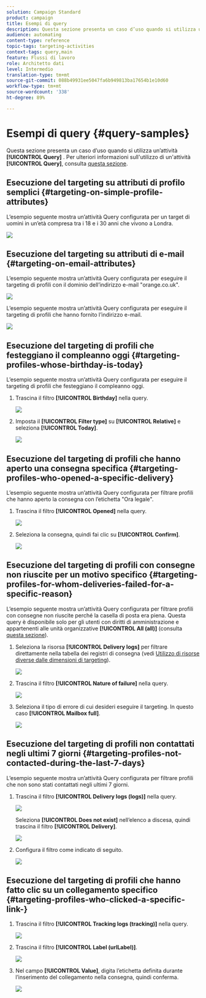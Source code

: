 ```yaml
---
solution: Campaign Standard
product: campaign
title: Esempi di query
description: Questa sezione presenta un caso d’uso quando si utilizza un’attività Query .
audience: automating
content-type: reference
topic-tags: targeting-activities
context-tags: query,main
feature: Flussi di lavoro
role: Architetto dati
level: Intermedio
translation-type: tm+mt
source-git-commit: 088b49931ee5047fa6b949813ba17654b1e10d60
workflow-type: tm+mt
source-wordcount: '338'
ht-degree: 89%

---
```



# Esempi di query {#query-samples}

Questa sezione presenta un caso d’uso quando si utilizza un’attività **[!UICONTROL Query]** . Per ulteriori informazioni sull&#39;utilizzo di un&#39;attività **[!UICONTROL Query]**, consulta [questa sezione](../../automating/using/query.md).

## Esecuzione del targeting su attributi di profilo semplici {#targeting-on-simple-profile-attributes}

L’esempio seguente mostra un’attività Query configurata per un target di uomini in un’età compresa tra i 18 e i 30 anni che vivono a Londra.

![](assets/query_sample_1.png)

## Esecuzione del targeting su attributi di e-mail {#targeting-on-email-attributes}

L’esempio seguente mostra un’attività Query configurata per eseguire il targeting di profili con il dominio dell’indirizzo e-mail &quot;orange.co.uk&quot;.

![](assets/query_sample_emaildomain.png)

L’esempio seguente mostra un’attività Query configurata per eseguire il targeting di profili che hanno fornito l’indirizzo e-mail.

![](assets/query_sample_emailnotempty.png)

## Esecuzione del targeting di profili che festeggiano il compleanno oggi {#targeting-profiles-whose-birthday-is-today}

L’esempio seguente mostra un’attività Query configurata per eseguire il targeting di profili che festeggiano il compleanno oggi.

1. Trascina il filtro **[!UICONTROL Birthday]** nella query.

   ![](assets/query_sample_birthday.png)

1. Imposta il **[!UICONTROL Filter type]** su **[!UICONTROL Relative]** e seleziona **[!UICONTROL Today]**.

   ![](assets/query_sample_birthday2.png)

## Esecuzione del targeting di profili che hanno aperto una consegna specifica {#targeting-profiles-who-opened-a-specific-delivery}

L’esempio seguente mostra un’attività Query configurata per filtrare profili che hanno aperto la consegna con l’etichetta &quot;Ora legale&quot;.

1. Trascina il filtro **[!UICONTROL Opened]** nella query.

   ![](assets/query_sample_opened.png)

1. Seleziona la consegna, quindi fai clic su **[!UICONTROL Confirm]**.

   ![](assets/query_sample_opened2.png)

## Esecuzione del targeting di profili con consegne non riuscite per un motivo specifico {#targeting-profiles-for-whom-deliveries-failed-for-a-specific-reason}

L’esempio seguente mostra un’attività Query configurata per filtrare profili con consegne non riuscite perché la casella di posta era piena. Questa query è disponibile solo per gli utenti con diritti di amministrazione e appartenenti alle unità organizzative **[!UICONTROL All (all)]** (consulta [questa sezione](../../administration/using/organizational-units.md)).

1. Seleziona la risorsa **[!UICONTROL Delivery logs]** per filtrare direttamente nella tabella dei registri di consegna (vedi [Utilizzo di risorse diverse dalle dimensioni di targeting](../../automating/using/using-resources-different-from-targeting-dimensions.md)).

   ![](assets/query_sample_failure1.png)

1. Trascina il filtro **[!UICONTROL Nature of failure]** nella query.

   ![](assets/query_sample_failure2.png)

1. Seleziona il tipo di errore di cui desideri eseguire il targeting. In questo caso **[!UICONTROL Mailbox full]**.

   ![](assets/query_sample_failure3.png)

## Esecuzione del targeting di profili non contattati negli ultimi 7 giorni {#targeting-profiles-not-contacted-during-the-last-7-days}

L’esempio seguente mostra un’attività Query configurata per filtrare profili che non sono stati contattati negli ultimi 7 giorni.

1. Trascina il filtro **[!UICONTROL Delivery logs (logs)]** nella query.

   ![](assets/query_sample_7days.png)

   Seleziona **[!UICONTROL Does not exist]** nell’elenco a discesa, quindi trascina il filtro **[!UICONTROL Delivery]**.

   ![](assets/query_sample_7days1.png)

1. Configura il filtro come indicato di seguito.

   ![](assets/query_sample_7days2.png)

## Esecuzione del targeting di profili che hanno fatto clic su un collegamento specifico {#targeting-profiles-who-clicked-a-specific-link-}

1. Trascina il filtro **[!UICONTROL Tracking logs (tracking)]** nella query.

   ![](assets/query_sample_trackinglogs.png)

1. Trascina il filtro **[!UICONTROL Label (urlLabel)]**.

   ![](assets/query_sample_trackinglogs2.png)

1. Nel campo **[!UICONTROL Value]**, digita l’etichetta definita durante l’inserimento del collegamento nella consegna, quindi conferma.

   ![](assets/query_sample_trackinglogs3.png)

